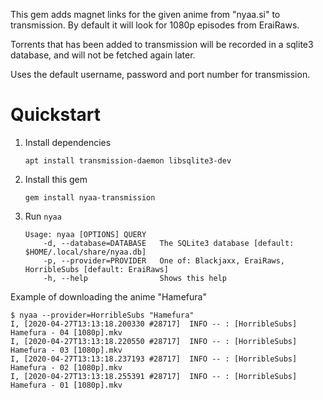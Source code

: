 This gem adds magnet links for the given anime from "nyaa.si" to transmission. By
default it will look for 1080p episodes from EraiRaws.

Torrents that has been added to transmission will be recorded in a sqlite3
database, and will not be fetched again later.

Uses the default username, password and port number for transmission.

# Quickstart

1. Install dependencies

    ```
    apt install transmission-daemon libsqlite3-dev
    ```

2. Install this gem

    ```
    gem install nyaa-transmission
    ```

3. Run `nyaa`

    ```
    Usage: nyaa [OPTIONS] QUERY
        -d, --database=DATABASE   The SQLite3 database [default: $HOME/.local/share/nyaa.db]
        -p, --provider=PROVIDER   One of: Blackjaxx, EraiRaws, HorribleSubs [default: EraiRaws]
        -h, --help                Shows this help
    ```

Example of downloading the anime "Hamefura"

```
$ nyaa --provider=HorribleSubs "Hamefura"
I, [2020-04-27T13:13:18.200330 #28717]  INFO -- : [HorribleSubs] Hamefura - 04 [1080p].mkv
I, [2020-04-27T13:13:18.220550 #28717]  INFO -- : [HorribleSubs] Hamefura - 03 [1080p].mkv
I, [2020-04-27T13:13:18.237193 #28717]  INFO -- : [HorribleSubs] Hamefura - 02 [1080p].mkv
I, [2020-04-27T13:13:18.255391 #28717]  INFO -- : [HorribleSubs] Hamefura - 01 [1080p].mkv
```
